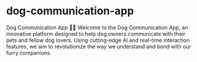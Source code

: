 # dog-communication-app
Dog Communication App 🐶📱 Welcome to the Dog Communication App, an innovative platform designed to help dog owners communicate with their pets and fellow dog lovers. Using cutting-edge AI and real-time interaction features, we aim to revolutionize the way we understand and bond with our furry companions. 
